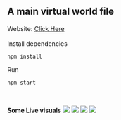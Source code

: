 ## A main virtual world file
Website: [Click Here](https://de3verse.com/)
<br>
<br>
Install dependencies
```
npm install
```
Run
```
npm start
```
<br>

**Some Live visuals**
![](https://bafybeihvrvwduvgc5xlhhwrxbmmv2t3cn6kkjdps6qmldedfxsmbw3ayou.ipfs.nftstorage.link/2.jpg)
![](https://bafybeihvrvwduvgc5xlhhwrxbmmv2t3cn6kkjdps6qmldedfxsmbw3ayou.ipfs.nftstorage.link/1.jpg)
![](https://bafybeihvrvwduvgc5xlhhwrxbmmv2t3cn6kkjdps6qmldedfxsmbw3ayou.ipfs.nftstorage.link/3.jpg)
![](https://bafybeihvrvwduvgc5xlhhwrxbmmv2t3cn6kkjdps6qmldedfxsmbw3ayou.ipfs.nftstorage.link/4.jpg)
